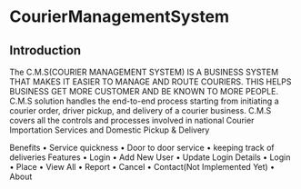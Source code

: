 # CourierManagementSystem
## Introduction
The C.M.S(COURIER MANAGEMENT SYSTEM) IS A BUSINESS SYSTEM THAT MAKES IT
EASIER TO MANAGE AND ROUTE COURIERS. THIS HELPS BUSINESS GET MORE
CUSTOMER AND BE KNOWN TO MORE PEOPLE. C.M.S solution handles the end-to-end
process starting from initiating a courier order, driver pickup, and delivery of a courier business.
C.M.S covers all the controls and processes involved in national Courier Importation Services
and Domestic Pickup & Delivery

Benefits
• Service quickness
• Door to door service
• keeping track of deliveries
Features
• Login
• Add New User
• Update Login Details
• Login
• Place
• View All
• Report
• Cancel
• Contact(Not Implemented Yet)
• About
